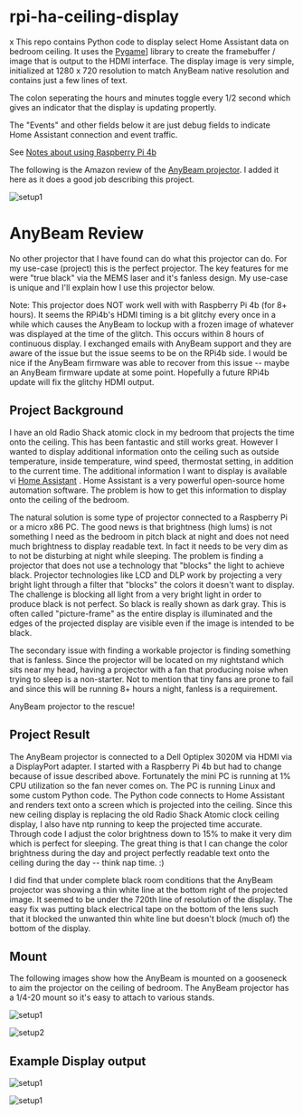 # rpi-ha-ceiling-display

x
This repo contains Python code to display select Home Assistant data on bedroom ceiling.  It uses the [Pygame](https://www.pygame.org/wiki/about)] library to create the framebuffer / image that is output to the HDMI interface. The display image is very simple, initialized at 1280 x 720 resolution to match AnyBeam native resolution and contains just a few lines of text. 

The colon seperating the hours and minutes toggle every 1/2 second which gives an indicator that the display is updating propertly.

The "Events" and other fields below it are just debug fields to indicate Home Assistant connection and event traffic.

See [Notes about using Raspberry Pi 4b](notes/notes.md)

The following is the Amazon review of the [AnyBeam projector](https://amzn.to/38EXRTJ). I added it here as it does a good job describing this project.

![setup1](notes/ceiling_display_animated.gif)

# AnyBeam Review

No other projector that I have found can do what this projector can do.  For my use-case (project) this is the perfect projector.  The key features for me were "true black" via the MEMS laser and it's fanless design.  My use-case is unique and I'll explain how I use this projector below.

Note: This projector does NOT work well with with Raspberry Pi 4b (for 8+ hours). It seems the RPi4b's HDMI timing is a bit glitchy every once in a while which causes the AnyBeam to lockup with a frozen image of whatever was displayed at the time of the glitch.  This occurs within 8 hours of continuous display.  I exchanged emails with AnyBeam support and they are aware of the issue but the issue seems to be on the RPi4b side.  I would be nice if the AnyBeam firmware was able to recover from this issue -- maybe an AnyBeam firmware update at some point.  Hopefully a future RPi4b update will fix the glitchy HDMI output.

## Project Background

I have an old Radio Shack atomic clock in my bedroom that projects the time onto the ceiling.  This has been fantastic and still works great.  However I wanted to display additional information onto the ceiling such as outside temperature, inside temperature, wind speed, thermostat setting, in addition to the current time.  The additional information I want to display is available vi [Home Assistant](https://www.home-assistant.io/) .  Home Assistant is a very powerful open-source home automation software.  The problem is how to get this information to display onto the ceiling of the bedroom.  

The natural solution is some type of projector connected to a Raspberry Pi or a micro x86 PC.  The good news is that brightness (high lums) is not something I need as the bedroom in pitch black at night and does not need much brightness to display readable text.  In fact it needs to be very dim as to not be disturbing at night while sleeping. The problem is finding a projector that does not use a technology that "blocks" the light to achieve black.   Projector technologies like LCD and DLP work by projecting a very bright light through a filter that "blocks" the colors it doesn't want to display.  The challenge is blocking all light from a very bright light in order to produce black is not perfect.  So black is really shown as dark gray.  This is often called "picture-frame" as the entire display is illuminated and the edges of the projected display are visible even if the image is intended to be black.  

The secondary issue with finding a workable projector is finding something that is fanless.  Since the projector will be located on my nightstand which sits near my head, having a projector with a fan that producing noise when trying to sleep is a non-starter.  Not to mention that tiny fans are prone to fail and since this will be running 8+ hours a night, fanless is a requirement.

AnyBeam projector to the rescue!  

## Project Result

The AnyBeam projector is connected to a Dell Optiplex 3020M via HDMI via a DisplayPort adapter.  I started with a Raspberry Pi 4b but had to change because of issue described above.  Fortunately the mini PC is running at 1% CPU utilization so the fan never comes on.  The PC is running Linux and some custom Python code.  The Python code connects to Home Assistant and renders text onto a screen which is projected into the ceiling.  Since this new ceiling display is replacing the old Radio Shack Atomic clock ceiling display, I also have ntp running to keep the projected time accurate.  Through code I adjust the color brightness down to 15% to make it very dim which is perfect for sleeping. The great thing is that I can change the color brightness during the day and project perfectly readable text onto the ceiling during the day -- think nap time.    :)

I did find that under complete black room conditions that the AnyBeam projector was showing a thin white line at the bottom right of the projected image.  It seemed to be under the 720th line of resolution of the display.  The easy fix was putting black electrical tape on the bottom of the lens such that it blocked the unwanted thin white line but doesn't block (much of) the bottom of the display.

## Mount
The following images show how the AnyBeam is mounted on a gooseneck to aim the projector on the ceiling of bedroom.  The AnyBeam projector has a 1/4-20 mount so it's easy to attach to various stands.

![setup1](notes/projector_setup1.jpg)

![setup2](notes/projector_setup2.jpg)


## Example Display output
![setup1](notes/ceiling_display_daytime.jpg)

![setup1](notes/ceiling_display_nighttime.jpg)




